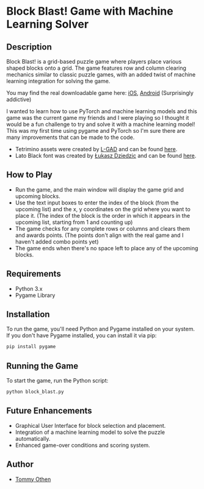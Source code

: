 # Block Blast! Game with Machine Learning Solver
## Description
Block Blast! is a grid-based puzzle game where players place various shaped blocks onto a grid. The game features row and column clearing mechanics similar to classic puzzle games, with an added twist of machine learning integration for solving the game.

You may find the real downloadable game here: [iOS](https://apps.apple.com/gb/app/block-blast/id1617391485), [Android](https://play.google.com/store/apps/details?id=com.block.juggle) (Surprisingly addictive)

I wanted to learn how to use PyTorch and machine learning models and this game was the current game my friends and I were playing so I thought it would be a fun challenge to try and solve it with a machine learning model! This was my first time using pygame and PyTorch so I'm sure there are many improvements that can be made to the code.

- Tetrimino assets were created by [L-GAD](https://l-gad.itch.io/) and can be found [here](https://l-gad.itch.io/tetriminos-asset-pack).
- Lato Black font was created by [Łukasz Dziedzic](https://www.latofonts.com/lato-free-fonts/) and can be found [here](https://www.latofonts.com/lato-free-fonts/).

## How to Play
- Run the game, and the main window will display the game grid and upcoming blocks.
- Use the text input boxes to enter the index of the block (from the upcoming list) and the x, y coordinates on the grid where you want to place it. (The index of the block is the order in which it appears in the upcoming list, starting from 1 and counting up)
- The game checks for any complete rows or columns and clears them and awards points. (The points don't align with the real game and I haven't added combo points yet)
- The game ends when there's no space left to place any of the upcoming blocks.

## Requirements
- Python 3.x
- Pygame Library

## Installation
To run the game, you'll need Python and Pygame installed on your system. If you don't have Pygame installed, you can install it via pip:

```bash
pip install pygame
```

## Running the Game
To start the game, run the Python script:

```bash
python block_blast.py
```

## Future Enhancements
- Graphical User Interface for block selection and placement.
- Integration of a machine learning model to solve the puzzle automatically.
- Enhanced game-over conditions and scoring system.

## Author
- [Tommy Othen](https://github.com/tommyothen)
